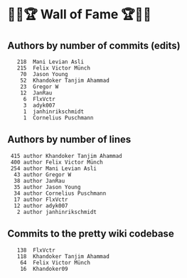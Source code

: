 # 👏💫🏆 Wall of Fame 🏆💫👏

## Authors by number of commits (edits)

```
   218	Mani Levian Asli
   215	Felix Victor Münch
    70	Jason Young
    52	Khandoker Tanjim Ahammad
    23	Gregor W
    12	JanRau
     6	FlxVctr
     3	adyk007
     1	janhinrikschmidt
     1	Cornelius Puschmann
```

## Authors by number of lines

```
 415 author Khandoker Tanjim Ahammad
 400 author Felix Victor Münch
 254 author Mani Levian Asli
  43 author Gregor W
  38 author JanRau
  35 author Jason Young
  34 author Cornelius Puschmann
  17 author FlxVctr
  12 author adyk007
   2 author janhinrikschmidt
```

## Commits to the pretty wiki codebase

```
   138	FlxVctr
   118	Khandoker Tanjim Ahammad
    64	Felix Victor Münch
    16	Khandoker09
```
